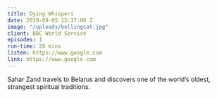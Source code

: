 ```yaml
---
title: Dying Whispers
date: 2019-09-05 15:37:00 Z
image: "/uploads/bellingcat.jpg"
client: BBC World Service
episodes: 1
run-time: 28 mins
listen: https://www.google.com
link: https://www.google.com
---
```


Sahar Zand travels to Belarus and discovers one of the world’s oldest, strangest spiritual traditions.